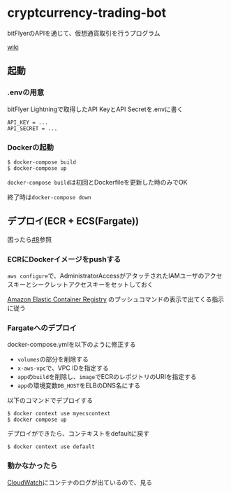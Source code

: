 # cryptcurrency-trading-bot

bitFlyerのAPIを通じて、仮想通貨取引を行うプログラム

[wiki](https://github.com/roaris/cryptocurrency-trading-bot/wiki/cryptocurrency-trading-bot)

## 起動
### .envの用意
bitFlyer Lightningで取得したAPI KeyとAPI Secretを.envに書く

```
API_KEY = ...
API_SECRET = ...
```

### Dockerの起動
```
$ docker-compose build
$ docker-compose up
```

`docker-compose build`は初回とDockerfileを更新した時のみでOK

終了時は`docker-compose down`

## デプロイ(ECR + ECS(Fargate))
困ったら[#8](https://github.com/roaris/cryptocurrency-trading-bot/issues/8)参照

### ECRにDockerイメージをpushする
`aws configure`で、AdministratorAccessがアタッチされたIAMユーザのアクセスキーとシークレットアクセスキーをセットしておく

[Amazon Elastic Container Registry](https://ap-northeast-1.console.aws.amazon.com/ecr/repositories?region=ap-northeast-1) のプッシュコマンドの表示で出てくる指示に従う

### Fargateへのデプロイ
docker-compose.ymlを以下のように修正する

- `volumes`の部分を削除する
- `x-aws-vpc`で、VPC IDを指定する
- `app`の`build`を削除し、`image`でECRのレポジトリのURIを指定する
- `app`の環境変数`DB_HOST`をELBのDNS名にする

以下のコマンドでデプロイする

```
$ docker context use myecscontext
$ docker compose up
```

デプロイができたら、コンテキストをdefaultに戻す

```
$ docker context use default
```

### 動かなかったら
[CloudWatch](https://ap-northeast-1.console.aws.amazon.com/cloudwatch/home?region=ap-northeast-1#home:)にコンテナのログが出ているので、見る
